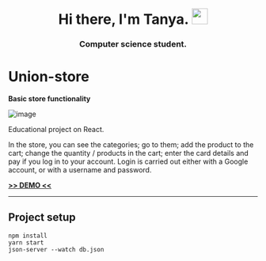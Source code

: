 <h1 align="center">Hi there, I'm Tanya.
<img src="https://github.com/blackcater/blackcater/raw/main/images/Hi.gif" height="32"/></h1>
<h3 align="center">Computer science student.</h3>

# Union-store

**Basic store functionality**

![image](union-store.gif)

Educational project on React.

In the store, you can see the categories; go to them; add the product to the cart; change the quantity / products in
the cart; enter the card details and pay if you log in to your account. Login is carried out either with a Google
account, or with a username and password.

**[>> DEMO <<](https://union-shop.netlify.app/)**

----
## Project setup

```
npm install
yarn start
json-server --watch db.json
```
